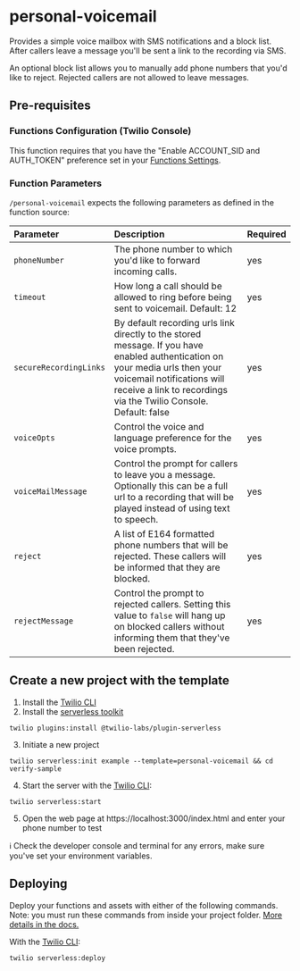 # personal-voicemail

Provides a simple voice mailbox with SMS notifications and a block list. After callers leave a message you'll be sent a link to the recording via SMS.

An optional block list allows you to manually add phone numbers that you'd like to reject. Rejected callers are not allowed to leave messages.

## Pre-requisites

### Functions Configuration (Twilio Console)

This function requires that you have the "Enable ACCOUNT_SID and AUTH_TOKEN" preference set in your [Functions Settings](https://www.twilio.com/console/functions/configure).

### Function Parameters

`/personal-voicemail` expects the following parameters as defined in the function source:

| Parameter | Description | Required |
| :-------- | :---------- | :------- |
| `phoneNumber` | The phone number to which you'd like to forward incoming calls. | yes |
| `timeout` | How long a call should be allowed to ring before being sent to voicemail. Default: 12 | yes |
| `secureRecordingLinks` | By default recording urls link directly to the stored message. If you have enabled authentication on your media urls then your voicemail notifications will receive a link to recordings via the Twilio Console. Default: false | yes |
| `voiceOpts` | Control the voice and language preference for the voice prompts. | yes |
| `voiceMailMessage` | Control the prompt for callers to leave you a message. Optionally this can be a full url to a recording that will be played instead of using text to speech. | yes |
| `reject` | A list of E164 formatted phone numbers that will be rejected. These callers will be informed that they are blocked. | yes |
| `rejectMessage` | Control the prompt to rejected callers. Setting this value to `false` will hang up on blocked callers without informing them that they've been rejected. | yes |


## Create a new project with the template

1. Install the [Twilio CLI](https://www.twilio.com/docs/twilio-cli/quickstart#install-twilio-cli)
2. Install the [serverless toolkit](https://www.twilio.com/docs/labs/serverless-toolkit/getting-started)

```shell
twilio plugins:install @twilio-labs/plugin-serverless
```

3. Initiate a new project

```
twilio serverless:init example --template=personal-voicemail && cd verify-sample
```

4. Start the server with the [Twilio CLI](https://www.twilio.com/docs/twilio-cli/quickstart):

```
twilio serverless:start
```

5. Open the web page at https://localhost:3000/index.html and enter your phone number to test

ℹ️ Check the developer console and terminal for any errors, make sure you've set your environment variables.

## Deploying

Deploy your functions and assets with either of the following commands. Note: you must run these commands from inside your project folder. [More details in the docs.](https://www.twilio.com/docs/labs/serverless-toolkit)

With the [Twilio CLI](https://www.twilio.com/docs/twilio-cli/quickstart):

```
twilio serverless:deploy
```
